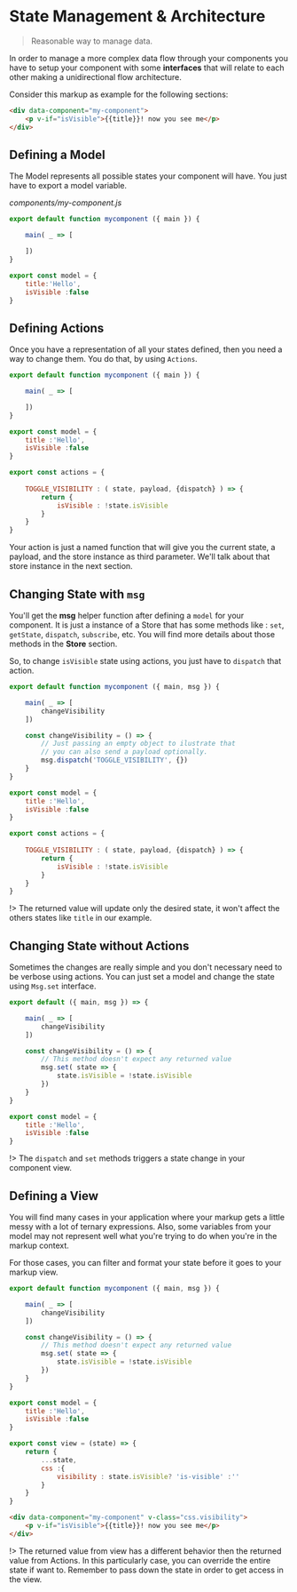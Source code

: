 # State Management & Architecture

> Reasonable way to manage data.

In order to manage a more complex data flow through your components you have to setup your component with some **interfaces** that will relate to each other making a unidirectional flow architecture.

Consider this markup as example for the following sections:

```html
<div data-component="my-component">
    <p v-if="isVisible">{{title}}! now you see me</p>
</div>
```

## Defining a Model

The Model represents all possible states your component will have. You just have to export a model variable.

*components/my-component.js*

```js
export default function mycomponent ({ main }) {

    main( _ => [

    ])
}

export const model = {
    title:'Hello',
    isVisible :false
}
```

## Defining Actions

Once you have a representation of all your states defined, then you need a way to change them. You do that, by using `Actions`.

```js
export default function mycomponent ({ main }) {

    main( _ => [

    ])
}

export const model = {
    title :'Hello',
    isVisible :false
}

export const actions = {
    
    TOGGLE_VISIBILITY : ( state, payload, {dispatch} ) => {
        return {
            isVisible : !state.isVisible
        }
    }
}
```

Your action is just a named function that will give you the current state, a payload, and the store instance as third parameter. We'll talk about that store instance in the next section.

## Changing State with `msg`

You'll get the **msg** helper function after defining a `model` for your component. 
It is just a instance of a Store that has some methods like : `set`, `getState`, `dispatch`, `subscribe`, etc. You will find more details about those methods in the **Store** section.

So, to change `isVisible` state using actions, you just have to `dispatch` that action.

```js
export default function mycomponent ({ main, msg }) {

    main( _ => [
        changeVisibility
    ])

    const changeVisibility = () => {
        // Just passing an empty object to ilustrate that 
        // you can also send a payload optionally.
        msg.dispatch('TOGGLE_VISIBILITY', {}) 
    }
}

export const model = {
    title :'Hello',
    isVisible :false
}

export const actions = {
    
    TOGGLE_VISIBILITY : ( state, payload, {dispatch} ) => {
        return {
            isVisible : !state.isVisible
        }
    }
}
```

!> The returned value will update only the desired state, it won't affect the others states like `title` in our example.

## Changing State without Actions

Sometimes the changes are really simple and you don't necessary need to be verbose using actions. You can just set a model and change the state using `Msg.set` interface.


```js
export default ({ main, msg }) => {

    main( _ => [
        changeVisibility
    ])

    const changeVisibility = () => {
        // This method doesn't expect any returned value
        msg.set( state => {
            state.isVisible = !state.isVisible
        })
    }
}

export const model = {
    title :'Hello',
    isVisible :false
}
```

!> The `dispatch` and `set` methods triggers a state change in your component view.

## Defining a View

You will find many cases in your application where your markup gets a little messy with a lot of ternary expressions. Also, some variables from your model may not represent well what you're trying to do when you're in the markup context.

For those cases, you can filter and format your state before it goes to your markup view.

```js
export default function mycomponent ({ main, msg }) {

    main( _ => [
        changeVisibility
    ])

    const changeVisibility = () => {
        // This method doesn't expect any returned value
        msg.set( state => {
            state.isVisible = !state.isVisible
        })
    }
}

export const model = {
    title :'Hello',
    isVisible :false
}

export const view = (state) => {
    return {
        ...state,
        css :{
            visibility : state.isVisible? 'is-visible' :''
        }
    }
}
```

```html
<div data-component="my-component" v-class="css.visibility">
    <p v-if="isVisible">{{title}}! now you see me</p>
</div>
```

!> The returned value from view has a different behavior then the returned value from Actions. In this particularly case, you can override the entire state if want to. Remember to pass down the state in order to get access in the view.